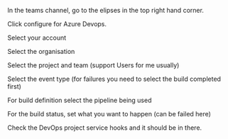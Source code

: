 In the teams channel, go to the elipses in the top right hand corner.

Click configure for Azure Devops.

Select your account

Select the organisation

Select the project and team (support Users for me usually)

Select the event type (for failures you need to select the build completed first)

For build definition select the pipeline being used

For the build status, set what you want to happen (can be failed here)

Check the DevOps project service hooks and it should be in there.
